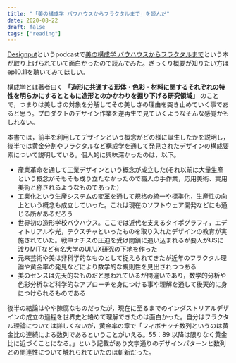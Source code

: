 ```yaml
---
title: "「美の構成学 バウハウスからフラクタルまで」を読んだ"
date: 2020-08-22
draft: false
tags: ["reading"]
---
```

[Designput](https://open.spotify.com/episode/45YWA6Ntg0rql5BbMJql35)というpodcastで[美の構成学 バウハウスからフラクタルまで](https://www.amazon.co.jp/dp/B00GBWEXFY/)という本が取り上げられていて面白かったので読んでみた。ざっくり概要が知りたい方はep10.11を聴いてみてほしい。

構成学とは著者曰く **「造形に共通する形体・色彩・材料に関するそれぞれの特性を明らかにするとともに造形とのかかわりを掘り下げる研究領域」** のことで，つまりは美しさの対象を分解してその美しさの理由を突き止めていく事であると思う。プロダクトのデザイン作業を逆再生で見ていくようなそんな感覚かもしれない。

本書では，前半を利用してデザインという概念がどの様に誕生したかを説明し，後半では黄金分割やフラクタルなど構成学を通して発見されたデザインの構成要素について説明している。個人的に興味深かったのは，以下。

- 産業革命を通して工業デザインという概念が成立した(それ以前は大量生産という概念がそもそも成り立たなかったので職人の手作業，応用美術、実用美術と称されるようなものであった）
- 工業化という生産システムの変革を通して規格の統一や標準化，生産性の向上という概念も成立していった。これは現在のソフトウェア開発などにも通じる所があるだろう
- 世界初の造形学校バウハウス。ここでは近代を支えるタイポグラフィ，エディトリアルや光，テクスチャといったものを取り入れたデザインの教育が実施されていた。戦中ナチスの圧迫を受け閉鎖に追い込まれるが要人がUSに渡りMITなど有名大学のUI/UX研究の下地を作った
- 元来芸術や美は非科学的なものとして捉えられてきたが近年のフラクタル理論や黄金率の発見などにより数学的な規則性を見出されつつある
- 美のセンスは先天的なものだと思われているが間違いであり，数学的分析や色彩分析など科学的なアプローチを身につける事や理解を通して後天的に身につけられるものである

後半の結論はやや陳腐なものだったが，現在に至るまでのインダストリアルデザインの成立の過程を世界史と絡めて理解できたのは面白かった。自分はフラクタル理論については詳しくないが，黄金率の章で「フィボナッチ数列というのは黄金比の連続による数列であるということがいえる。55：89 以降は限りなく黄金比に近づくことになる。」という記載があり文字通りのデザインパターンと数列との関連性について触れられていたのは斬新だった。
